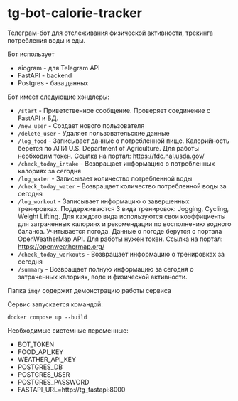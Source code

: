 # tg-bot-calorie-tracker

Телеграм-бот для отслеживания физической активности, трекинга потребления воды и еды.

Бот использует
* aiogram - для Telegram API
* FastAPI - backend
* Postgres - база данных

Бот имеет следующие хэндлеры:
* `/start` - Приветственное сообщение. Проверяет соединение с FastAPI и БД.
* `/new_user` - Создает нового пользователя
* `/delete_user` - Удаляет пользовательские данные
* `/log_food` - Записывает данные о потребленной пище. Калорийность берется по АПИ U.S. Department of Agriculture. Для работы необходим токен. Ссылка на портал: https://fdc.nal.usda.gov/
* `/check_today_intake` - Возвращает информацию о потребленных калориях за сегодня
* `/log_water` - Записывает количество потребленной воды
* `/check_today_water` - Возвращает количество потребленной воды за сегодня
* `/log_workout` - Записывает информацию о завершенных тренировках. Поддерживаются 3 вида тренировок: Jogging, Cycling, Weight Lifting. Для каждого вида используются свои коэффициенты для затраченных калориях и рекомендации по восполнению водного баланса. Учитывается погода. Данные о погоде берутся с портала OpenWeatherMap API. Для работы нужен токен. Ссылка на портал: https://openweathermap.org/
* `/check_today_workouts` - Возвращает информацию о тренировках за сегодня
* `/summary` - Возвращает полную информацию за сегодня о затраченных калориях, воде и физической активности.

Папка `img/` содержит демонстрацию работы сервиса

Сервис запускается командой:

`docker compose up --build`

Необходимые системные переменные:
* BOT_TOKEN
* FOOD_API_KEY
* WEATHER_API_KEY
* POSTGRES_DB
* POSTGRES_USER
* POSTGRES_PASSWORD
* FASTAPI_URL=http://tg_fastapi:8000
